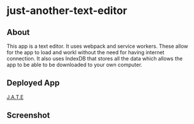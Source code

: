 # just-another-text-editor

## About

This app is a text editor. It uses webpack and service workers. These allow for the app to load and workl without the need for having internet connection. It also uses IndexDB that stores all the data which allows the app to be able to be downloaded to your own computer.

## Deployed App

[J.A.T.E](https://limitless-earth-25385.herokuapp.com/)

## Screenshot
